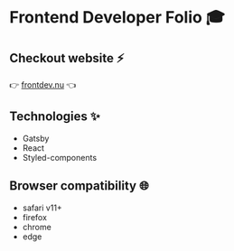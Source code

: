 # Frontend Developer Folio 🎓

## Checkout website ⚡

👉 [frontdev.nu](https://frontdev.nu) 👈
<br/>

## Technologies ✨
* Gatsby
* React
* Styled-components

## Browser compatibility :globe_with_meridians:
* safari v11+
* firefox
* chrome
* edge
